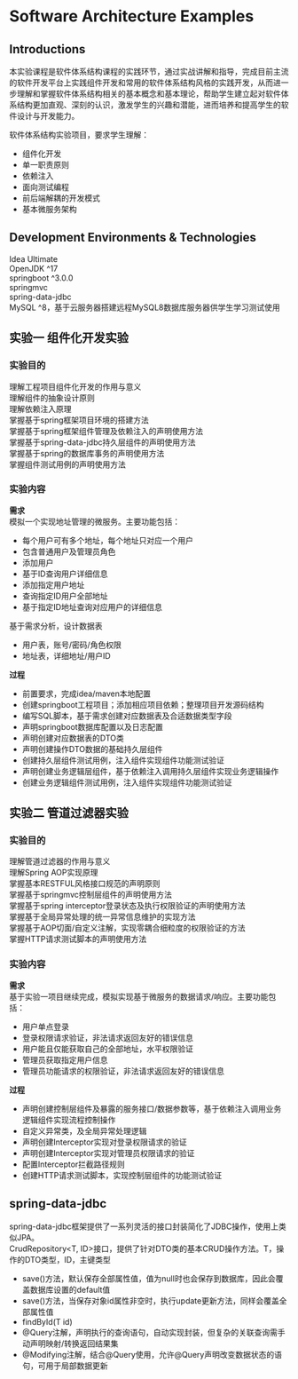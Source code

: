 # Software Architecture Examples
## Introductions
本实验课程是软件体系结构课程的实践环节，通过实战讲解和指导，完成目前主流的软件开发平台上实践组件开发和常用的软件体系结构风格的实践开发，从而进一步理解和掌握软件体系结构相关的基本概念和基本理论，帮助学生建立起对软件体系结构更加直观、深刻的认识，激发学生的兴趣和潜能，进而培养和提高学生的软件设计与开发能力。  

软件体系结构实验项目，要求学生理解：
* 组件化开发
* 单一职责原则
* 依赖注入
* 面向测试编程
* 前后端解耦的开发模式
* 基本微服务架构

## Development Environments & Technologies
Idea Ultimate  
OpenJDK ^17  
springboot ^3.0.0  
springmvc  
spring-data-jdbc  
MySQL ^8，基于云服务器搭建远程MySQL8数据库服务器供学生学习测试使用

## 实验一 组件化开发实验
### 实验目的  
理解工程项目组件化开发的作用与意义  
理解组件的抽象设计原则  
理解依赖注入原理  
掌握基于spring框架项目环境的搭建方法  
掌握基于spring框架组件管理及依赖注入的声明使用方法  
掌握基于spring-data-jdbc持久层组件的声明使用方法  
掌握基于spring的数据库事务的声明使用方法  
掌握组件测试用例的声明使用方法  

### 实验内容
**需求**  
模拟一个实现地址管理的微服务。主要功能包括：
* 每个用户可有多个地址，每个地址只对应一个用户
* 包含普通用户及管理员角色
* 添加用户
* 基于ID查询用户详细信息
* 添加指定用户地址
* 查询指定ID用户全部地址
* 基于指定ID地址查询对应用户的详细信息

基于需求分析，设计数据表
* 用户表，账号/密码/角色权限
* 地址表，详细地址/用户ID

**过程**  
* 前置要求，完成idea/maven本地配置
* 创建springboot工程项目；添加相应项目依赖；整理项目开发源码结构
* 编写SQL脚本，基于需求创建对应数据表及合适数据类型字段  
* 声明springboot数据库配置以及日志配置
* 声明创建对应数据表的DTO类
* 声明创建操作DTO数据的基础持久层组件
* 创建持久层组件测试用例，注入组件实现组件功能测试验证
* 声明创建业务逻辑层组件，基于依赖注入调用持久层组件实现业务逻辑操作
* 创建业务逻辑组件测试用例，注入组件实现组件功能测试验证

## 实验二 管道过滤器实验
### 实验目的
理解管道过滤器的作用与意义  
理解Spring AOP实现原理  
掌握基本RESTFUL风格接口规范的声明原则  
掌握基于springmvc控制层组件的声明使用方法  
掌握基于spring interceptor登录状态及执行权限验证的声明使用方法  
掌握基于全局异常处理的统一异常信息维护的实现方法  
掌握基于AOP切面/自定义注解，实现零耦合细粒度的权限验证的方法  
掌握HTTP请求测试脚本的声明使用方法  

### 实验内容
**需求**  
基于实验一项目继续完成，模拟实现基于微服务的数据请求/响应。主要功能包括：
* 用户单点登录
* 登录权限请求验证，非法请求返回友好的错误信息
* 用户能且仅能获取自己的全部地址，水平权限验证
* 管理员获取指定用户信息
* 管理员功能请求的权限验证，非法请求返回友好的错误信息  

**过程**  
* 声明创建控制层组件及暴露的服务接口/数据参数等，基于依赖注入调用业务逻辑组件实现流程控制操作
* 自定义异常类，及全局异常处理逻辑
* 声明创建Interceptor实现对登录权限请求的验证
* 声明创建Interceptor实现对管理员权限请求的验证
* 配置Interceptor拦截路径规则
* 创建HTTP请求测试脚本，实现控制层组件的功能测试验证

## spring-data-jdbc
spring-data-jdbc框架提供了一系列灵活的接口封装简化了JDBC操作，使用上类似JPA。  
CrudRepository<T, ID>接口，提供了针对DTO类的基本CRUD操作方法。T，操作的DTO类型，ID，主键类型  
* save()方法，默认保存全部属性值，值为null时也会保存到数据库，因此会覆盖数据库设置的default值
* save()方法，当保存对象id属性非空时，执行update更新方法，同样会覆盖全部属性值
* findById(T id)
* @Query注解，声明执行的查询语句，自动实现封装，但复杂的关联查询需手动声明映射/转换返回结果集
* @Modifying注解，结合@Query使用，允许@Query声明改变数据状态的语句，可用于局部数据更新